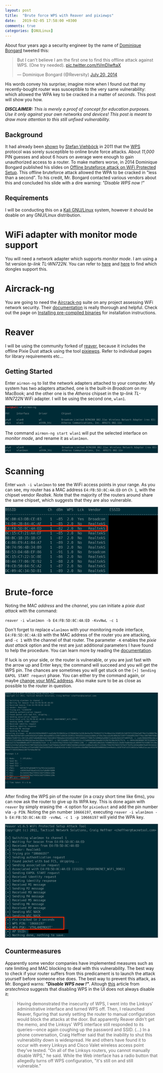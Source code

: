 ```yaml
---
layout: post
title:  "Brute force WPS with Reaver and pixiewps"
date:   2019-02-05 17:58:00 +0300
comments: true
categories: [GNULinux]
---
```


About four years ago a security engineer by the name of [Dominique Bongard](https://twitter.com/reversity) tweeted this:

<blockquote class="twitter-tweet" data-lang="en"><p lang="en" dir="ltr">But I can&#39;t believe I am the first one to find this offline attack against WPS. (One try needed). <a href="http://t.co/tVmDIwftaX">pic.twitter.com/tVmDIwftaX</a></p>&mdash; Dominique Bongard (@Reversity) <a href="https://twitter.com/Reversity/status/490978005859454978?ref_src=twsrc%5Etfw">July 20, 2014</a></blockquote> <script async src="https://platform.twitter.com/widgets.js" charset="utf-8"></script>

His words convey his surprise; imagine mine when I found out that my recently-bought router was susceptible to the very same vulnerability: which allowed the WPA key to be cracked in a matter of _seconds_. This post will show you how.

***DISCLAIMER:*** *This is merely a proof of concept for education purposes. Use it only against your own networks and devices! This post is meant to draw more attention to this still unfixed vulnerability.*

## Background

It had already been [shown](https://sviehb.files.wordpress.com/2011/12/viehboeck_wps.pdf) by [Stefan Viehböck](https://twitter.com/sviehb?lang=en) in 2011 that the [WPS](https://en.wikipedia.org/wiki/Wi-Fi_Protected_Setup) protocol was sorely susceptible to online brute force attacks. About _11,000_ PIN guesses and about 6 hours on average were enough to gain unauthorized access to a router. To make matters worse, in 2014 Dominique Bongard published his slides on [Offline bruteforce attack on WiFi Protected Setup](http://archive.hack.lu/2014/Hacklu2014_offline_bruteforce_attack_on_wps.pdf). This offline bruteforce attack allowed the WPA to be cracked in "less than a second". To his credit, Mr. Bongard contacted various vendors about this and concluded his slide with a dire warning: _"Disable WPS now !"_


## Requirements

I will be conducting this on a [Kali GNU/Linux](https://www.kali.org) system, however it should be doable on any GNU/Linux distribution.

# WiFi adapter with monitor mode support

You will need a network adapter which supports _monitor mode_. I am using a 1st version _tp-link TL-WN722N_. You can refer to [here](https://null-byte.wonderhowto.com/how-to/buy-best-wireless-network-adapter-for-wi-fi-hacking-2019-0178550/) and [here](https://www.wirelesshack.org/best-kali-linux-compatible-usb-adapter-dongles.html) to find which dongles support this.

# Aircrack-ng

You are going to need the [Aircrack-ng](https://www.aircrack-ng.org) suite on any project assessing WiFi network security. Their [documentation](https://www.aircrack-ng.org/doku.php?id=getting_started) is really thorough and helpful. Check out the page on [Installing pre-compiled binaries](https://www.aircrack-ng.org/doku.php?id=install_aircrack#installing_pre-compiled_binaries) for installation instructions.

# Reaver

I will be using the community forked of [reaver](https://github.com/t6x/reaver-wps-fork-t6x), because it includes the offline Pixie Dust attack using the tool [pixiewps](https://github.com/wiire-a/pixiewps). Refer to individual pages for library requirements etc...

## Getting Started

Enter `airmon-ng` to list the network adapters attached to your computer. My system has two adapters attached, one is the built-in _Broadcom_ on my MacBook; and the other one is the _Atheros_ chipset in the _tp-link TL-WN722N_ WiFi adapter. I will be using the second one, `wlan1`.

![](/assets/2019-02-05-bruteforce-wps-with-reaver-and-pixiewps/mon0.png)

The command `airmon-ng start wlan1` will put the selected interface on *monitor mode*, and rename it as `wlan1mon`.

![](/assets/2019-02-05-bruteforce-wps-with-reaver-and-pixiewps/mon1.png)

# Scanning

Enter `wash -i wlan1mon` to see the WiFi access points in your range. As you can see, my router has a MAC address `E4:FB:5D:8C:4A:ED` on `Ch 1`, with the chipset vendor _Realtek_. Note that the majority of the routers around share the same chipset, which suggests that they are also vulnerable.

![](/assets/2019-02-05-bruteforce-wps-with-reaver-and-pixiewps/wash.png)

# Brute-force

Noting the _MAC address_ and the _channel_, you can initiate a *pixie dust attack* with the command:

`reaver -i wlan1mon -b E4:FB:5D:8C:4A:ED -KvvNwL -c 1`

Don't forget to replace `wlan1mon` with your monitoring mode interface, `E4:FB:5D:8C:4A:ED` with the MAC address of the router you are attacking, and `-c 1` with the channel of that router. The parameter `-K` enables the *pixie dust attack* option and the rest are just additional parameters I have found to help the procedure. You can learn more by reading the [documentation](https://github.com/t6x/reaver-wps-fork-t6x).

If luck is on your side, or the router is vulnerable, or you are just fast with the arrow up and Enter keys; the command will succeed and you will get the WPS pin. The chances are sometimes you will get stuck on the `[+] Sending EAPOL START request` phase. You can either try the command again, or maybe [change your MAC address](https://github.com/alobbs/macchanger). Also make sure to be as close as possible to the router in question.

![](/assets/2019-02-05-bruteforce-wps-with-reaver-and-pixiewps/wps.png)

After finding the WPS pin of the router (in a crazy short time like 6ms), you can now ask the router to give up its WPA key. This is done again with `reaver` by simply erasing the `-K` option for `pixiedust` and add the pin number via `-p PIN`. Noting the pin number `10666197`, executing `reaver -i wlan1mon -b E4:FB:5D:8C:4A:ED -vvNwL -c 1 -p 10666197` will yield the WPA key.

![](/assets/2019-02-05-bruteforce-wps-with-reaver-and-pixiewps/fin.png)

## Countermeasures

Apparently some vendor companies have implemented measures such as rate limiting and MAC blocking to deal with this vulnerability. The best way to check if your router suffers from this predicament is to launch the attack yourself before someone else does. The best way to prevent this attack, as Mr. Bongard warns: **_"Disable WPS now !"_**. Altough [this](https://arstechnica.com/information-technology/2012/01/hands-on-hacking-wifi-protected-setup-with-reaver/) article from _arstechnica_ suggests that disabling WPS in the UI does not always disable it:

> Having demonstrated the insecurity of WPS, I went into the Linksys' administrative interface and turned WPS off. Then, I relaunched Reaver, figuring that surely setting the router to manual configuration would block the attacks at the door. But apparently Reaver didn't get the memo, and the Linksys' WPS interface still responded to its queries—once again coughing up the password and SSID.
(...)
In a phone conversation, Craig Heffner said that the inability to shut this vulnerability down is widespread. He and others have found it to occur with every Linksys and Cisco Valet wireless access point they've tested. "On all of the Linksys routers, you cannot manually disable WPS," he said. While the Web interface has a radio button that allegedly turns off WPS configuration, "it's still on and still vulnerable."
